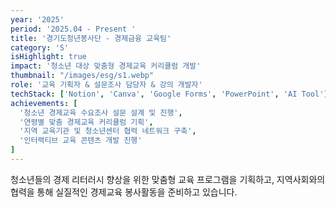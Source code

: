 ```yaml
---
year: '2025'
period: '2025.04 - Present '
title: '경기도청년봉사단 - 경제금융 교육팀'
category: 'S'
isHighlight: true
impact: '청소년 대상 맞춤형 경제교육 커리큘럼 개발'
thumbnail: "/images/esg/s1.webp"
role: '교육 기획자 & 설문조사 담당자 & 강의 개발자'
techStack: ['Notion', 'Canva', 'Google Forms', 'PowerPoint', 'AI Tool']
achievements: [
  '청소년 경제교육 수요조사 설문 설계 및 진행',
  '연령별 맞춤 경제교육 커리큘럼 기획',
  '지역 교육기관 및 청소년센터 협력 네트워크 구축',
  '인터랙티브 교육 콘텐츠 개발 진행'
]
---
```

청소년들의 경제 리터러시 향상을 위한 맞춤형 교육 프로그램을 기획하고, 지역사회와의 협력을 통해 실질적인 경제교육 봉사활동을 준비하고 있습니다.